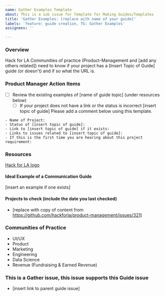 ```yaml
---
name: Gather Examples Template
about: This is a sub issue for Template for Making Guides/Templates
title: 'Gather Examples: [replace with name of your guide]'
labels: 'feature: guide creation, TG: Gather Examples'
assignees: ''

---
```


### Overview
Hack for LA Communities of practice (Product-Management and [add any others related]) need to know if your project has a [Insert Topic of Guide] guide (or doesn't) and if so what the URL is.

### Product Manager Action Items
- [ ] Review the existing examples of [name of guide topic] (under resources below)
   - [ ] If your project does not have a link or the status is incorrect  [insert topic of guide] Please add a comment below using this template.  
```
- Name of Project:
- Status of [insert topic of guide]:
- Link to [insert topic of guide] if it exists:
- Links to issues related to [insert topic of guide]:
- If this is the first time you are hearing about this project requirement:
```

### Resources
[Hack for LA logo](https://github.com/hackforla/product-managment/projects/2#card-51755660)

#### Ideal Example of a Communication Guide
[insert an example if one exists]


#### Projects to check (include the date you last checked)
- [replace with copy of content from https://github.com/hackforla/product-management/issues/321]

### Communities of Practice
- UI/UX
- Product
- Marketing
- Engineering
- Data Science
- Revenue (Fundraising & Earned Revenue)

### This is a Gather issue, this issue supports this Guide issue
- [insert link to parent guide issue]

